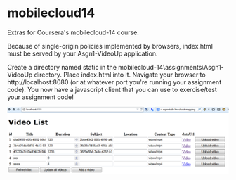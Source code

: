 mobilecloud14
=============

Extras for Coursera's mobilecloud-14 course.

Because of single-origin policies implemented by browsers, index.html must be served by your Asgn1-VideoUp application.
 
Create a directory named static in the mobilecloud-14\assignments\Asgn1-VideoUp directory.
Place index.html into it.
Navigate your browser to http://localhost:8080 (or at whatever port you're running your assignment code).
You now have a javascript client that you can use to exercise/test your assignment code!

![Client](client.png)


